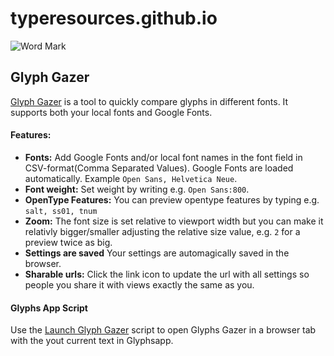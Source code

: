 # typeresources.github.io

![Word Mark](https://cdn.rawgit.com/TypeResources/Branding/master/Wordmark/wordmark-200x200.png)



## Glyph Gazer
[Glyph Gazer](https://typeresources.github.io/glyph-gazer/) is a tool to quickly compare glyphs in different fonts. It supports both your local fonts and Google Fonts.

#### Features:
* **Fonts:** Add Google Fonts and/or local font names in the font field in CSV-format(Comma Separated Values). Google Fonts are loaded automatically. Example `Open Sans, Helvetica Neue`.
* **Font weight:** Set weight by writing e.g. `Open Sans:800`.
* **OpenType Features:** You can preview opentype features by typing e.g. `salt, ss01, tnum`
* **Zoom:** The font size is set relative to viewport width but you can make it relativly bigger/smaller adjusting the relative size value, e.g. `2` for a preview twice as big.
* **Settings are saved** Your settings are automagically saved in the browser.
* **Sharable urls:** Click the link icon to update the url with all settings so people you share it with views exactly the same as you.

#### Glyphs App Script
Use the [Launch Glyph Gazer](https://github.com/TypeResources/Glyphs-Scripts) script to open Glyphs Gazer in a browser tab with the yout current text in Glyphsapp.

